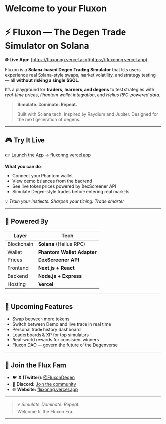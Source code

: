 # Welcome to your  Fluxon

# ⚡️ Fluxon — The Degen Trade Simulator on Solana

**🌐 Live App:** [https://fluxonng.vercel.app](https://fluxonng.vercel.app)

Fluxon is a **Solana-based Degen Trading Simulator** that lets users experience real Solana-style swaps, market volatility, and strategy testing — all **without risking a single $SOL.**

It’s a playground for **traders, learners, and degens** to test strategies with *real-time prices*, *Phantom wallet integration*, and *Helius RPC-powered data.*

> **Simulate. Dominate. Repeat.**
>
> Built with Solana tech. Inspired by Raydium and Jupiter. Designed for the next generation of degens.

---

## 🎮 Try It Live

👉 [Launch the App → fluxonng.vercel.app](https://fluxonng.vercel.app)

**What you can do:**
- Connect your Phantom wallet  
- View demo balances from the backend  
- See live token prices powered by DexScreener API  
- Simulate Degen-style trades before entering real markets  

💡 *Train your instincts. Sharpen your timing. Trade smarter.*

---

## 🧱 Powered By

| Layer | Tech |
|-------|------|
| Blockchain | **Solana** (Helius RPC) |
| Wallet | **Phantom Wallet Adapter** |
| Prices | **DexScreener API** |
| Frontend | **Next.js + React** |
| Backend | **Node.js + Express** |
| Hosting | **Vercel** |

---

## 🧪 Upcoming Features

- Swap between more tokens  
- Switch between Demo and live trade in real time 
- Personal trade history dashboard  
- Leaderboards & XP for top simulators  
- Real-world rewards for consistent winners  
- Fluxon DAO — govern the future of the Degenverse  

---

## 🪩 Join the Flux Fam

- 🐦 **X (Twitter):** [@FluxonDegen](#)
- 💬 **Discord:** [Join the community](#)
- 🌐 **Website:** [fluxonng.vercel.app](https://fluxonng.vercel.app)

---

> ⚡️ *Simulate. Dominate. Repeat.*  
> Welcome to the Fluxon Era.

---




